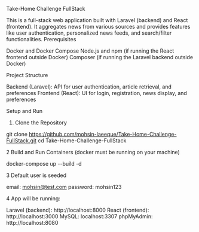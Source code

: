 Take-Home Challenge FullStack

This is a full-stack web application built with Laravel (backend) and React (frontend). It aggregates news from various sources and provides features like user authentication, personalized news feeds, and search/filter functionalities.
Prerequisites

Docker and Docker Compose
Node.js and npm (if running the React frontend outside Docker)
Composer (if running the Laravel backend outside Docker)

Project Structure

Backend (Laravel): API for user authentication, article retrieval, and preferences
Frontend (React): UI for login, registration, news display, and preferences

Setup and Run
1. Clone the Repository

git clone https://github.com/mohsin-laeeque/Take-Home-Challenge-FullStack.git
cd Take-Home-Challenge-FullStack


2 Build and Run Containers (docker must be running on your machine)

docker-compose up --build -d

3 Default user is seeded 

email: mohsin@test.com
password: mohsin123

4 App will be running:

Laravel (backend): http://localhost:8000
React (frontend): http://localhost:3000
MySQL: localhost:3307
phpMyAdmin: http://localhost:8080